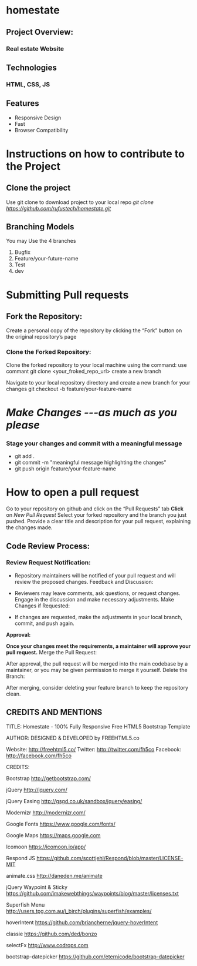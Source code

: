 # homestate

## Project Overview:

### Real estate Website

## Technologies

### HTML, CSS, JS

## Features

- Responsive Design
- Fast
- Browser Compatibility

# Instructions on how to contribute to the Project

## Clone the project

Use git clone to download project to your local repo
_git clone https://github.com/rufustech/homestate.git_

## Branching Models

You may Use the 4 branches
1. Bugfix
2. Feature/your-future-name
3. Test
4. dev

# Submitting Pull requests

## Fork the Repository:

Create a personal copy of the repository by clicking the “Fork” button on the original repository’s page

### Clone the Forked Repository:

Clone the forked repository to your local machine using the command:
use commant
git clone <your_froked_repo_url>
create a new branch

Navigate to your local repository directory and create a new branch for your changes
git checkout -b feature/your-feature-name

# _Make Changes ---as much as you please_

### Stage your changes and commit with a meaningful message
- git add .
- git commit -m "meaningful message highlighting the changes"
- git push origin feature/your-feature-name

# How to open a pull request

Go to your repository on github and click on the “Pull Requests” tab
**Click** on _New Pull Request_
Select your forked repository and the branch you just pushed.
Provide a clear title and description for your pull request, explaining the changes made.

## Code Review Process:

### Review Request Notification:

- Repository maintainers will be notified of your pull request and will review the proposed changes.
Feedback and Discussion:

- Reviewers may leave comments, ask questions, or request changes. Engage in the discussion and make necessary adjustments.
Make Changes if Requested:

- If changes are requested, make the adjustments in your local branch, commit, and push again.

**Approval:**

**Once your changes meet the requirements, a maintainer will approve your pull request.**
Merge the Pull Request:

After approval, the pull request will be merged into the main codebase by a maintainer, or you may be given permission to merge it yourself.
Delete the Branch:

After merging, consider deleting your feature branch to keep the repository clean.

## CREDITS AND MENTIONS

TITLE: 
Homestate - 100% Fully Responsive Free HTML5 Bootstrap Template

AUTHOR:
DESIGNED & DEVELOPED by FREEHTML5.co

Website: http://freehtml5.co/
Twitter: http://twitter.com/fh5co
Facebook: http://facebook.com/fh5co


CREDITS:

Bootstrap
http://getbootstrap.com/

jQuery
http://jquery.com/

jQuery Easing
http://gsgd.co.uk/sandbox/jquery/easing/

Modernizr
http://modernizr.com/

Google Fonts
https://www.google.com/fonts/

Google Maps
https://maps.google.com

Icomoon
https://icomoon.io/app/

Respond JS
https://github.com/scottjehl/Respond/blob/master/LICENSE-MIT

animate.css
http://daneden.me/animate

jQuery Waypoint & Sticky
https://github.com/imakewebthings/waypoints/blog/master/licenses.txt

Superfish Menu
http://users.tpg.com.au/j_birch/plugins/superfish/examples/

hoverIntent
https://github.com/briancherne/jquery-hoverIntent

classie
https://github.com/ded/bonzo

selectFx
http://www.codrops.com

bootstrap-datepicker
https://github.com/eternicode/bootstrap-datepicker
